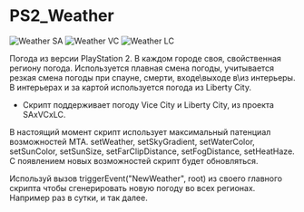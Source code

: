 # PS2_Weather

![Weather SA](http://109.227.228.4/pub/22777.png)
![Weather VC](http://109.227.228.4/pub/22784.png)
![Weather LC](http://109.227.228.4/pub/22838.png)

Погода из версии PlayStation 2.
В каждом городе своя, свойственная региону погода.
Используется плавная смена погоды, учитывается резкая смена погоды при спауне, смерти, входе\выходе в\из интерьеры.
В интерьерах и за картой используется погода из Liberty City.
* Скрипт поддерживает погоду Vice City и Liberty City, из проекта SAxVCxLC.

В настоящий момент скрипт использует максимальный патенциал возможностей MTA.
setWeather, setSkyGradient, setWaterColor, setSunColor, setSunSize, setFarClipDistance, setFogDistance, setHeatHaze.
С появлением новых возможностей скрипт будет обновляться.

Используй вызов triggerEvent("NewWeather", root) из своего главного скрипта чтобы сгенерировать новую погоду во всех регионах.
Например раз в сутки, и так далее.
